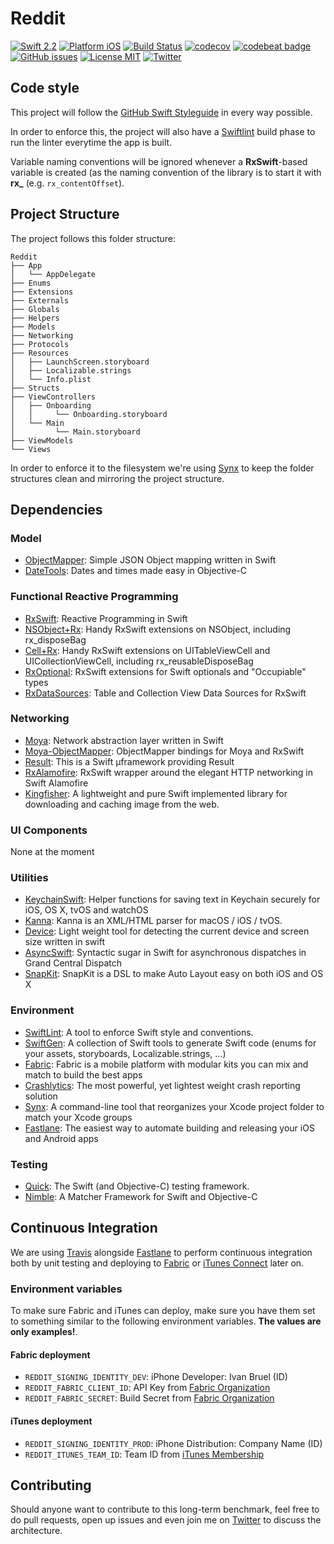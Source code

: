 Reddit
=================

[![Swift 2.2](https://img.shields.io/badge/Swift-2.2-orange.svg?style=flat)](https://developer.apple.com/swift/)
[![Platform iOS](https://img.shields.io/badge/Platforms-iOS-lightgray.svg?style=flat)](https://developer.apple.com/swift/)
[![Build Status](https://travis-ci.org/ivanbruel/Reddit-MVVM-Benchmark.svg?branch=master)](https://travis-ci.org/ivanbruel/Reddit-MVVM-Benchmark)
[![codecov](https://codecov.io/gh/ivanbruel/Reddit-MVVM-Benchmark/branch/master/graph/badge.svg)](https://codecov.io/gh/ivanbruel/Reddit-MVVM-Benchmark)
[![codebeat badge](https://codebeat.co/badges/18e57729-b99d-4f4c-84a9-ef02203324c6)](https://codebeat.co/projects/github-com-ivanbruel-reddit-mvvm-benchmark)
[![GitHub issues](https://img.shields.io/github/issues/ivanbruel/Reddit-MVVM-Benchmark.svg)](https://github.com/ivanbruel/Reddit-MVVM-Benchmark/issues)
[![License MIT](https://img.shields.io/badge/License-MIT-lightgrey.svg?style=flat)](https://github.com/ivanbruel/Reddit-MVVM-Benchmark/blob/master/LICENSE)
[![Twitter](https://img.shields.io/badge/Twitter-@ivanbruel-blue.svg?style=flat)](http://twitter.com/ivanbruel)

## Code style

This project will follow the [GitHub Swift Styleguide](https://github.com/github/swift-style-guide) in every way possible.

In order to enforce this, the project will also have a [Swiftlint](https://github.com/realm/SwiftLint) build phase to run the linter everytime the app is built.

Variable naming conventions will be ignored whenever a **RxSwift**-based variable is created (as the naming convention of the library is to start it with **rx_** (e.g. `rx_contentOffset`).

## Project Structure

The project follows this folder structure:

```
Reddit
├── App
│   └── AppDelegate
├── Enums
├── Extensions
├── Externals
├── Globals
├── Helpers
├── Models
├── Networking
├── Protocols
├── Resources
│   ├── LaunchScreen.storyboard
│   ├── Localizable.strings
│   └── Info.plist
├── Structs
├── ViewControllers
│   ├── Onboarding
│   │     └── Onboarding.storyboard
│   └── Main
│         └── Main.storyboard
├── ViewModels
└── Views
```

In order to enforce it to the filesystem we're using [Synx](https://github.com/venmo/synx) to keep the folder structures clean and mirroring the project structure.

## Dependencies

### Model

- [ObjectMapper](https://github.com/Hearst-DD/ObjectMapper): Simple JSON Object mapping written in Swift
- [DateTools](https://github.com/MatthewYork/DateTools): Dates and times made easy in Objective-C

### Functional Reactive Programming

- [RxSwift](https://github.com/ReactiveX/RxSwift): Reactive Programming in Swift
- [NSObject+Rx](https://github.com/RxSwiftCommunity/NSObject-Rx): Handy RxSwift extensions on NSObject, including rx_disposeBag
- [Cell+Rx](https://github.com/ivanbruel/Cell-Rx): Handy RxSwift extensions on UITableViewCell and UICollectionViewCell, including rx_reusableDisposeBag
- [RxOptional](https://github.com/RxSwiftCommunity/RxOptional): RxSwift extensions for Swift optionals and "Occupiable" types
- [RxDataSources](https://github.com/RxSwiftCommunity/RxDataSources): Table and Collection View Data Sources for RxSwift

### Networking
 
- [Moya](https://github.com/Moya/Moya): Network abstraction layer written in Swift
- [Moya-ObjectMapper](https://github.com/ivanbruel/Moya-ObjectMapper): ObjectMapper bindings for Moya and RxSwift
- [Result](https://github.com/antitypical/Result): This is a Swift µframework providing Result
- [RxAlamofire](https://github.com/RxSwiftCommunity/RxAlamofire): RxSwift wrapper around the elegant HTTP networking in Swift Alamofire
- [Kingfisher](https://github.com/onevcat/Kingfisher): A lightweight and pure Swift implemented library for downloading and caching image from the web.

### UI Components

None at the moment

### Utilities

- [KeychainSwift](https://github.com/marketplacer/keychain-swift): Helper functions for saving text in Keychain securely for iOS, OS X, tvOS and watchOS
- [Kanna](https://github.com/tid-kijyun/Kanna): Kanna is an XML/HTML parser for macOS / iOS / tvOS.
- [Device](https://github.com/Ekhoo/Device): Light weight tool for detecting the current device and screen size written in swift
- [AsyncSwift](https://github.com/duemunk/Async): Syntactic sugar in Swift for asynchronous dispatches in Grand Central Dispatch
- [SnapKit](https://github.com/SnapKit/SnapKit): SnapKit is a DSL to make Auto Layout easy on both iOS and OS X


### Environment

- [SwiftLint](https://github.com/realm/SwiftLint): A tool to enforce Swift style and conventions.
- [SwiftGen](https://github.com/AliSoftware/SwiftGen): A collection of Swift tools to generate Swift code (enums for your assets, storyboards, Localizable.strings, …)
- [Fabric](https://docs.fabric.io/apple/fabric/overview.html): Fabric is a mobile platform with modular kits you can mix and match to build the best apps
- [Crashlytics](https://fabric.io/kits/ios/crashlytics/install): The most powerful, yet lightest weight crash reporting solution
- [Synx](https://github.com/venmo/synx): A command-line tool that reorganizes your Xcode project folder to match your Xcode groups
- [Fastlane](https://github.com/fastlane/fastlane): The easiest way to automate building and releasing your iOS and Android apps

### Testing

- [Quick](https://github.com/Quick/Quick): The Swift (and Objective-C) testing framework.
- [Nimble](https://github.com/Quick/Nimble): A Matcher Framework for Swift and Objective-C

## Continuous Integration

We are using [Travis](https://travis-ci.org/ivanbruel/MVVM-Benchmark) alongside [Fastlane](https://fastlane.tools/) to perform continuous integration both by unit testing and deploying to [Fabric](https://fabric.io) or [iTunes Connect](https://itunesconnect.apple.com) later on.

### Environment variables

To make sure Fabric and iTunes can deploy, make sure you have them set to something similar to the following environment variables. **The values are only examples!**.

#### Fabric deployment

- `REDDIT_SIGNING_IDENTITY_DEV`: iPhone Developer: Ivan Bruel (ID)
- `REDDIT_FABRIC_CLIENT_ID`: API Key from [Fabric Organization](https://www.fabric.io/settings/organizations)
- `REDDIT_FABRIC_SECRET`: Build Secret from [Fabric Organization](https://www.fabric.io/settings/organizations)

#### iTunes deployment

- `REDDIT_SIGNING_IDENTITY_PROD`: iPhone Distribution: Company Name (ID)
- `REDDIT_ITUNES_TEAM_ID`: Team ID from [iTunes Membership](https://developer.apple.com/account/#/membership)


## Contributing

Should anyone want to contribute to this long-term benchmark, feel free to do pull requests, open up issues and even join me on [Twitter](https://twitter.com/ivanbruel) to discuss the architecture.
